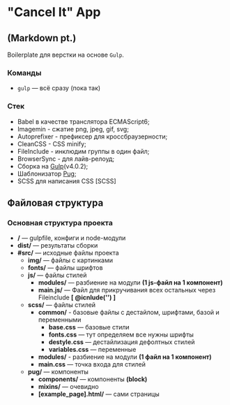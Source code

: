 # "Cancel It" App 
## (Markdown pt.)


Boilerplate для верстки на основе `Gulp`.

### Команды
* `gulp` — всё сразу (пока так)

### Стек
* Babel в качестве транслятора ECMAScript6;
* Imagemin - сжатие png, jpeg, gif, svg;
* Autoprefixer - префиксер для кроссбраузерности;
* CleanCSS - CSS minify;
* FileInclude - инклюдим группы в один файл;
* BrowserSync - для лайв-релоуд;
* Сборка на [Gulp](http://gulpjs.com)(v4.0.2);
* Шаблонизатор [Pug](https://pugjs.org/api/getting-started.html);
* SCSS для написания CSS [SCSS]

## Файловая структура

### Основная структура проекта
* **/** — gulpfile, конфиги и node-модули
* **dist/** — результаты сборки
* **#src/** — исходные файлы проекта
    * **img/** — файлы с картинками
    * **fonts/** — файлы шрифтов
    * **js/** — файлы стилей
        * **modules/** — разбиение на модули **(1 js-файл на 1 компонент)**
        * **main.js/** — Файл для прикручивания всех остальных через Fileinclude **[ @icnlude('') ]**
    * **scss/** — файлы стилей
      * **common/** - базовые файлы с дестайлом, шрифтами, базой и переменными
        * **base.css** — базовые стили
        * **fonts.css** — тут определяем все нужны шрифты
        * **destyle.css** — дестайлизация дефолтных стилей
        * **variables.css** — переменные
      * **modules/** - разбиение на модули **(1 файл на 1 компонент)**
      * **main.css** — точка входа для стилей
    * **pug/** — компоненты
        * **components/** — компоненты **(block)**
        * **mixins/** — очевидно
        * **[example_page].html/** — сами страницы
    
